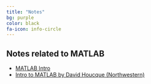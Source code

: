 ```yaml
---
title: "Notes"
bg: purple
color: black
fa-icon: info-circle
---
```


## Notes related to MATLAB

- [MATLAB Intro]( myfiles/MATLAB_intro.pdf)
- [Intro to MATLAB by David Houcque
(Northwestern)]( myfiles/matlab.pdf)
